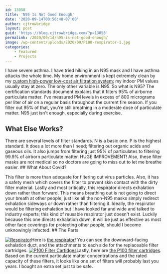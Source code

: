 ```yaml
---
id: 13058
title: 'N95 Is Not Good Enough'
date: '2020-09-14T00:56:48-07:00'
author: cjtrowbridge
layout: post
guid: 'https://blog.cjtrowbridge.com/?p=13058'
permalink: /2020/09/14/n95-is-not-good-enough/
image: /wp-content/uploads/2020/09/P100-respirator-1.jpg
categories:
    - Featured
    - Projects
---
```


I have severe asthma. I have tried hiking in an N95 mask and I have asthma attacks the whole time. My home environment is kept extremely clean by my [custom high-power low-cost air filtration system](https://blog.cjtrowbridge.com/2020/05/23/preparing-for-the-worst-fire-season-ever/); my indoor PM values usually stay at zero. The only other variable is N95. So what is N95? The certification standards document explains that it filters 95% of airborne particulate matter. I've measured PM levels in excess of 800 micrograms per liter of air on a regular basis throughout the current fire season. If you filter out 95% of that, you're still breathing in a moderate dose of particulate matter. N95 just isn't enough, especially during exercise.

## What Else Works?

There are several levels of filter standards. N is a basic one. P is the highest standard. It does a lot more than I need; filtering out organic acids and gaseous oils. It also jumps from filtering just 95% of particulates to filtering 99.9% of airborn particulate matter. HUGE IMPROVEMENT! Also, these filter masks are not medical so no doctors are going to miss out to let me breathe easier. ## What About Covid?

This filter is more than adequate for filtering out virus particles. Also, it has a safety mesh which covers the filter to prevent skin contact with the dirty filter material. Lastly and most critically, this respirator directs exhalation down rather than forward. This means breathing out is not going to direct your breath at other people, just like all the non-N95 masks simply redirect exhalation sideways or down rather than filtering it. Ideally, the respirator would be filtering exhalation but I have looked far and wide and talked to industry experts; this kind of reusable respirator just doesn't exist. Luckily because this one directs exhalation down, it will be just as effective as most other face coverings for protecting other people, should I become unknowingly infected. ## The Parts

[![Respirator](https://blog.cjtrowbridge.com/wp-content/uploads/2020/09/Respirator-1-1.jpg)](https://amzn.to/3mxS60v)Here is [the respirator](https://amzn.to/3mxS60v)! You can see the downward-facing exhalation duct, and the attachments to each side for the replaceable filter cartridges. [![P100 Filter Cartidges](https://blog.cjtrowbridge.com/wp-content/uploads/2020/09/P100-Filter-Cartidges-1-1.jpg)](https://amzn.to/2RoMlUm)Lastly, here are [the P100 filter cartridges](https://amzn.to/2RoMlUm). Based on the current particulate matter concentrations and the rated capacity of these filters, it looks like one set of filters will probably last you years. I bought an extra set just to be safe.